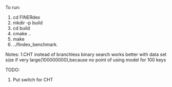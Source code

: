 To run:
1. cd FINERdex
2. mkdir -p build
3. cd build
4. cmake ..
5. make
6. ../findex_benchmark.

Notes:
1.CHT instead of branchless binary search works better with data set size if very large(100000000),because no point of using model for 100 keys

TODO:

1. Put switch for CHT

